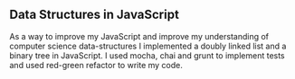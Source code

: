 ## Data Structures in JavaScript

As a way to improve my JavaScript and improve my understanding of computer science data-structures I implemented a doubly linked list and a binary tree in JavaScript.  I used mocha, chai and grunt to implement tests and used red-green refactor to write my code.
